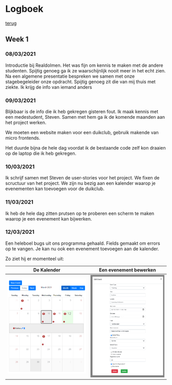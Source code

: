 # Logboek
[terug](/README.md)

## Week 1

### 08/03/2021

Introductie bij Realdolmen. Het was fijn om kennis te maken met de andere studenten. Spijtig genoeg ga ik ze waarschijnlijk nooit meer in het echt zien. Na een algemene presentatie bespreken we samen met onze stagebegeleider onze opdracht. Spijtig genoeg zit die van mij thuis met ziekte. Ik krijg de info van iemand anders

### 09/03/2021

Blijkbaar is de info die ik heb gekregen gisteren fout. Ik maak kennis met een medestudent, Steven. Samen met hem ga ik de komende maanden aan het project werken. 

We moeten een website maken voor een duikclub, gebruik makende van micro frontends.

Het duurde bijna de hele dag voordat ik de bestaande code zelf kon draaien op de laptop die ik heb gekregen.

### 10/03/2021

Ik schrijf samen met Steven de user-stories voor het project. We fixen de scructuur van het project. We zijn nu bezig aan een kalender waarop je evenementen kan toevoegen voor de duikclub.

### 11/03/2021

Ik heb de hele dag zitten prutsen op te proberen een scherm te maken waarop je een evenement kan bijwerken.

### 12/03/2021

Een heleboel bugs uit ons programma gehaald. Fields gemaakt om errors op te vangen. Je kan nu ook een evenement toevoegen aan de kalender.

Zo ziet hij er momenteel uit:

| De Kalender                                                  | Een evenement bewerken                                       |
| ------------------------------------------------------------ | ------------------------------------------------------------ |
| ![image-20210312175930960](img/logboek-week-1/image-20210312175930960.png) | ![image-20210312175959786](img/log-week-1/image-20210312175959786.png) |




